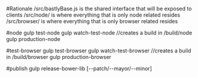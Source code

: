 #Rationale
/src/bastlyBase.js is the shared interface that will be exposed to clients
/src/node/ is where everything that is only node related resides
/src/browser/ is where everything that is only browser related resides

#node 
gulp test-node
gulp watch-test-node
//creates a build in /build/node
gulp production-node 

#test-browser 
gulp test-browser
gulp watch-test-browser
//creates a build in /build/browser
gulp production-browser 


#publish
gulp release-bower-lib [--patch/--mayor/--minor]
